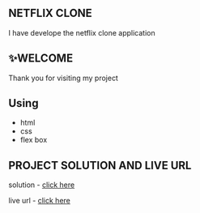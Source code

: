 ## NETFLIX CLONE

I have develope the netflix clone application

## ✨WELCOME

Thank you for visiting my project

## Using

- html
- css
- flex box

## PROJECT SOLUTION AND LIVE URL

solution - [click here](https://github.com/Vinoth30457/netflix.git)

live url - [click here](https://teal-creponne-f1d59f.netlify.app)
